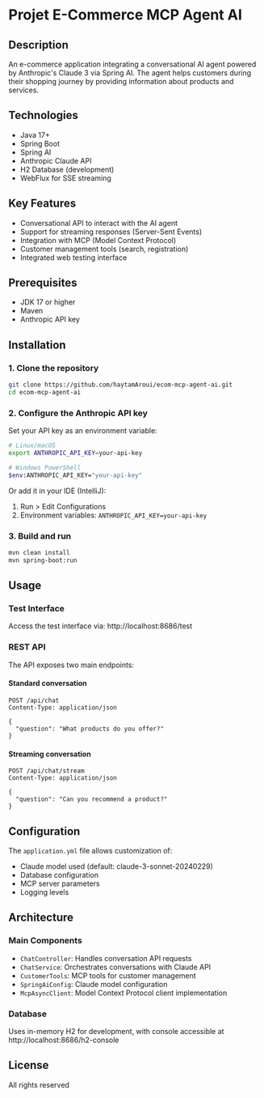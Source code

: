 # Projet E-Commerce MCP Agent AI

## Description
An e-commerce application integrating a conversational AI agent powered by Anthropic's Claude 3 via Spring AI. The agent helps customers during their shopping journey by providing information about products and services.

## Technologies
- Java 17+
- Spring Boot
- Spring AI
- Anthropic Claude API
- H2 Database (development)
- WebFlux for SSE streaming

## Key Features
- Conversational API to interact with the AI agent
- Support for streaming responses (Server-Sent Events)
- Integration with MCP (Model Context Protocol)
- Customer management tools (search, registration)
- Integrated web testing interface

## Prerequisites
- JDK 17 or higher
- Maven
- Anthropic API key

## Installation

### 1. Clone the repository
```bash
git clone https://github.com/haytamAroui/ecom-mcp-agent-ai.git
cd ecom-mcp-agent-ai
```

### 2. Configure the Anthropic API key
Set your API key as an environment variable:
```bash
# Linux/macOS
export ANTHROPIC_API_KEY=your-api-key

# Windows PowerShell
$env:ANTHROPIC_API_KEY="your-api-key"
```

Or add it in your IDE (IntelliJ):
1. Run > Edit Configurations
2. Environment variables: `ANTHROPIC_API_KEY=your-api-key`

### 3. Build and run
```bash
mvn clean install
mvn spring-boot:run
```

## Usage

### Test Interface
Access the test interface via: http://localhost:8686/test

### REST API
The API exposes two main endpoints:

#### Standard conversation
```http
POST /api/chat
Content-Type: application/json

{
  "question": "What products do you offer?"
}
```

#### Streaming conversation
```http
POST /api/chat/stream
Content-Type: application/json

{
  "question": "Can you recommend a product?"
}
```

## Configuration

The `application.yml` file allows customization of:
- Claude model used (default: claude-3-sonnet-20240229)
- Database configuration
- MCP server parameters
- Logging levels

## Architecture

### Main Components
- `ChatController`: Handles conversation API requests
- `ChatService`: Orchestrates conversations with Claude API
- `CustomerTools`: MCP tools for customer management
- `SpringAiConfig`: Claude model configuration
- `McpAsyncClient`: Model Context Protocol client implementation

### Database
Uses in-memory H2 for development, with console accessible at http://localhost:8686/h2-console

## License
All rights reserved
